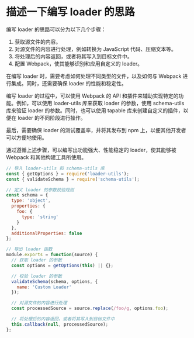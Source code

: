 # 描述一下编写 loader 的思路
编写 loader 的思路可以分为以下几个步骤：

1. 获取源文件的内容。
2. 对源文件的内容进行处理，例如转换为 JavaScript 代码、压缩文本等。
3. 将处理后的内容返回，或者将其写入到目标文件中。
4. 配置 Webpack，使其能够识别和应用自定义的 loader。

在编写 loader 时，需要考虑如何处理不同类型的文件，以及如何与 Webpack 进行集成。同时，还需要确保 loader 的性能和稳定性。

编写 loader 的过程中，可以使用 Webpack 的 API 和插件来辅助实现特定的功能。例如，可以使用 loader-utils 库来获取 loader 的参数，使用 schema-utils 库来验证 loader 的参数。同时，也可以使用 tapable 库来创建自定义的插件，以便在 loader 的不同阶段进行操作。

最后，需要确保 loader 的测试覆盖率，并将其发布到 npm 上，以便其他开发者可以方便地使用。

通过遵循上述步骤，可以编写出功能强大、性能稳定的 loader，使其能够被 Webpack 和其他构建工具所使用。

```js
// 导入 loader-utils 和 schema-utils 库
const { getOptions } = require('loader-utils');
const { validateSchema } = require('schema-utils');

// 定义 loader 的参数校验规则
const schema = {
  type: 'object',
  properties: {
    foo: {
      type: 'string'
    }
  },
  additionalProperties: false
};

// 导出 loader 函数
module.exports = function(source) {
  // 获取 loader 的参数
  const options = getOptions(this) || {};

  // 校验 loader 的参数
  validateSchema(schema, options, {
    name: 'Custom Loader'
  });

  // 对源文件的内容进行处理
  const processedSource = source.replace(/foo/g, options.foo);

  // 将处理后的内容返回，或者将其写入到目标文件中
  this.callback(null, processedSource);
};
```